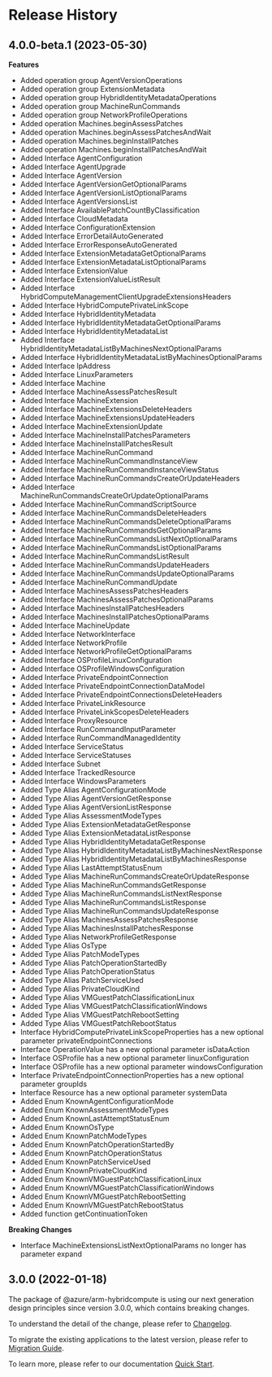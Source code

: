 # Release History
    
## 4.0.0-beta.1 (2023-05-30)
    
**Features**

  - Added operation group AgentVersionOperations
  - Added operation group ExtensionMetadata
  - Added operation group HybridIdentityMetadataOperations
  - Added operation group MachineRunCommands
  - Added operation group NetworkProfileOperations
  - Added operation Machines.beginAssessPatches
  - Added operation Machines.beginAssessPatchesAndWait
  - Added operation Machines.beginInstallPatches
  - Added operation Machines.beginInstallPatchesAndWait
  - Added Interface AgentConfiguration
  - Added Interface AgentUpgrade
  - Added Interface AgentVersion
  - Added Interface AgentVersionGetOptionalParams
  - Added Interface AgentVersionListOptionalParams
  - Added Interface AgentVersionsList
  - Added Interface AvailablePatchCountByClassification
  - Added Interface CloudMetadata
  - Added Interface ConfigurationExtension
  - Added Interface ErrorDetailAutoGenerated
  - Added Interface ErrorResponseAutoGenerated
  - Added Interface ExtensionMetadataGetOptionalParams
  - Added Interface ExtensionMetadataListOptionalParams
  - Added Interface ExtensionValue
  - Added Interface ExtensionValueListResult
  - Added Interface HybridComputeManagementClientUpgradeExtensionsHeaders
  - Added Interface HybridComputePrivateLinkScope
  - Added Interface HybridIdentityMetadata
  - Added Interface HybridIdentityMetadataGetOptionalParams
  - Added Interface HybridIdentityMetadataList
  - Added Interface HybridIdentityMetadataListByMachinesNextOptionalParams
  - Added Interface HybridIdentityMetadataListByMachinesOptionalParams
  - Added Interface IpAddress
  - Added Interface LinuxParameters
  - Added Interface Machine
  - Added Interface MachineAssessPatchesResult
  - Added Interface MachineExtension
  - Added Interface MachineExtensionsDeleteHeaders
  - Added Interface MachineExtensionsUpdateHeaders
  - Added Interface MachineExtensionUpdate
  - Added Interface MachineInstallPatchesParameters
  - Added Interface MachineInstallPatchesResult
  - Added Interface MachineRunCommand
  - Added Interface MachineRunCommandInstanceView
  - Added Interface MachineRunCommandInstanceViewStatus
  - Added Interface MachineRunCommandsCreateOrUpdateHeaders
  - Added Interface MachineRunCommandsCreateOrUpdateOptionalParams
  - Added Interface MachineRunCommandScriptSource
  - Added Interface MachineRunCommandsDeleteHeaders
  - Added Interface MachineRunCommandsDeleteOptionalParams
  - Added Interface MachineRunCommandsGetOptionalParams
  - Added Interface MachineRunCommandsListNextOptionalParams
  - Added Interface MachineRunCommandsListOptionalParams
  - Added Interface MachineRunCommandsListResult
  - Added Interface MachineRunCommandsUpdateHeaders
  - Added Interface MachineRunCommandsUpdateOptionalParams
  - Added Interface MachineRunCommandUpdate
  - Added Interface MachinesAssessPatchesHeaders
  - Added Interface MachinesAssessPatchesOptionalParams
  - Added Interface MachinesInstallPatchesHeaders
  - Added Interface MachinesInstallPatchesOptionalParams
  - Added Interface MachineUpdate
  - Added Interface NetworkInterface
  - Added Interface NetworkProfile
  - Added Interface NetworkProfileGetOptionalParams
  - Added Interface OSProfileLinuxConfiguration
  - Added Interface OSProfileWindowsConfiguration
  - Added Interface PrivateEndpointConnection
  - Added Interface PrivateEndpointConnectionDataModel
  - Added Interface PrivateEndpointConnectionsDeleteHeaders
  - Added Interface PrivateLinkResource
  - Added Interface PrivateLinkScopesDeleteHeaders
  - Added Interface ProxyResource
  - Added Interface RunCommandInputParameter
  - Added Interface RunCommandManagedIdentity
  - Added Interface ServiceStatus
  - Added Interface ServiceStatuses
  - Added Interface Subnet
  - Added Interface TrackedResource
  - Added Interface WindowsParameters
  - Added Type Alias AgentConfigurationMode
  - Added Type Alias AgentVersionGetResponse
  - Added Type Alias AgentVersionListResponse
  - Added Type Alias AssessmentModeTypes
  - Added Type Alias ExtensionMetadataGetResponse
  - Added Type Alias ExtensionMetadataListResponse
  - Added Type Alias HybridIdentityMetadataGetResponse
  - Added Type Alias HybridIdentityMetadataListByMachinesNextResponse
  - Added Type Alias HybridIdentityMetadataListByMachinesResponse
  - Added Type Alias LastAttemptStatusEnum
  - Added Type Alias MachineRunCommandsCreateOrUpdateResponse
  - Added Type Alias MachineRunCommandsGetResponse
  - Added Type Alias MachineRunCommandsListNextResponse
  - Added Type Alias MachineRunCommandsListResponse
  - Added Type Alias MachineRunCommandsUpdateResponse
  - Added Type Alias MachinesAssessPatchesResponse
  - Added Type Alias MachinesInstallPatchesResponse
  - Added Type Alias NetworkProfileGetResponse
  - Added Type Alias OsType
  - Added Type Alias PatchModeTypes
  - Added Type Alias PatchOperationStartedBy
  - Added Type Alias PatchOperationStatus
  - Added Type Alias PatchServiceUsed
  - Added Type Alias PrivateCloudKind
  - Added Type Alias VMGuestPatchClassificationLinux
  - Added Type Alias VMGuestPatchClassificationWindows
  - Added Type Alias VMGuestPatchRebootSetting
  - Added Type Alias VMGuestPatchRebootStatus
  - Interface HybridComputePrivateLinkScopeProperties has a new optional parameter privateEndpointConnections
  - Interface OperationValue has a new optional parameter isDataAction
  - Interface OSProfile has a new optional parameter linuxConfiguration
  - Interface OSProfile has a new optional parameter windowsConfiguration
  - Interface PrivateEndpointConnectionProperties has a new optional parameter groupIds
  - Interface Resource has a new optional parameter systemData
  - Added Enum KnownAgentConfigurationMode
  - Added Enum KnownAssessmentModeTypes
  - Added Enum KnownLastAttemptStatusEnum
  - Added Enum KnownOsType
  - Added Enum KnownPatchModeTypes
  - Added Enum KnownPatchOperationStartedBy
  - Added Enum KnownPatchOperationStatus
  - Added Enum KnownPatchServiceUsed
  - Added Enum KnownPrivateCloudKind
  - Added Enum KnownVMGuestPatchClassificationLinux
  - Added Enum KnownVMGuestPatchClassificationWindows
  - Added Enum KnownVMGuestPatchRebootSetting
  - Added Enum KnownVMGuestPatchRebootStatus
  - Added function getContinuationToken

**Breaking Changes**

  - Interface MachineExtensionsListNextOptionalParams no longer has parameter expand
    
    
## 3.0.0 (2022-01-18)

The package of @azure/arm-hybridcompute is using our next generation design principles since version 3.0.0, which contains breaking changes.

To understand the detail of the change, please refer to [Changelog](https://aka.ms/js-track2-changelog).

To migrate the existing applications to the latest version, please refer to [Migration Guide](https://aka.ms/js-track2-migration-guide).

To learn more, please refer to our documentation [Quick Start](https://aka.ms/js-track2-quickstart).
